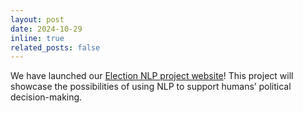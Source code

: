 ```yaml
---
layout: post
date: 2024-10-29
inline: true
related_posts: false
---
```


We have launched our [Election NLP project website](https://chicagohai.github.io/election-nlp/)! This project will showcase the possibilities of using NLP to support humans’ political decision-making.
